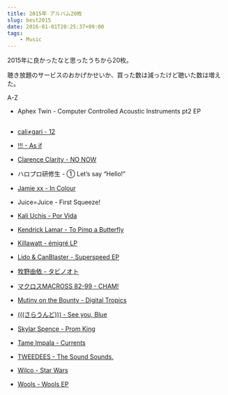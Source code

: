```yaml
---
title: 2015年 アルバム20枚
slug: best2015
date: 2016-01-01T20:25:37+09:00
tags:
    - Music
---
```

2015年に良かったなと思ったうちから20枚。

聴き放題のサービスのおかげかせいか、買った数は減ったけど聴いた数は増えた。
<!--more-->

A-Z

* Aphex Twin - Computer Controlled Acoustic Instruments pt2 EP <a href="https://geo.itunes.apple.com/jp/album/computer-controlled-acoustic/id956454376?at=11lPBG&app=itunes" style="display:inline-block;overflow:hidden;background:url(http://linkmaker.itunes.apple.com/images/badges/en-us/badge_itunes-sm.svg) no-repeat;width:80px;height:15px;"></a>

* [cali≠gari - 12](https://www.youtube.com/watch?v=kFofE5Cbnls) <a href="https://geo.itunes.apple.com/jp/album/12-tong-chang-pan/id972592953?at=11lPBG&app=itunes" style="display:inline-block;overflow:hidden;background:url(http://linkmaker.itunes.apple.com/images/badges/en-us/badge_itunes-sm.svg) no-repeat;width:80px;height:15px;"></a>

* [!!! - As if](https://soundcloud.com/chk-chk-chk/ooo) <a href="https://geo.itunes.apple.com/jp/album/as-if/id1028738404?at=11lPBG&app=itunes" style="display:inline-block;overflow:hidden;background:url(http://linkmaker.itunes.apple.com/images/badges/en-us/badge_itunes-sm.svg) no-repeat;width:80px;height:15px;"></a>

* [Clarence Clarity - NO NOW](https://www.youtube.com/watch?v=FMl8eZoudJE) <a href="https://geo.itunes.apple.com/jp/album/no-now/id946631538?at=11lPBG&app=itunes" style="display:inline-block;overflow:hidden;background:url(http://linkmaker.itunes.apple.com/images/badges/en-us/badge_itunes-sm.svg) no-repeat;width:80px;height:15px;"></a>

* ハロプロ研修生 - ① Let’s say “Hello!”

* [Jamie xx - In Colour](https://www.youtube.com/watch?v=BjLBB-TMa84) <a href="https://geo.itunes.apple.com/jp/album/in-colour-bonus-track-version/id977925654?at=11lPBG&app=itunes" style="display:inline-block;overflow:hidden;background:url(http://linkmaker.itunes.apple.com/images/badges/en-us/badge_itunes-sm.svg) no-repeat;width:80px;height:15px;"></a>

* Juice=Juice - First Squeeze! <a href="https://geo.itunes.apple.com/jp/album/first-squeeze!/id1012873054?at=11lPBG&app=itunes" style="display:inline-block;overflow:hidden;background:url(http://linkmaker.itunes.apple.com/images/badges/en-us/badge_itunes-sm.svg) no-repeat;width:80px;height:15px;"></a>

* [Kali Uchis - Por Vida](https://soundcloud.com/kaliuchis/sets/por-vida-1)

* [Kendrick Lamar - To Pimp a Butterfly](https://www.youtube.com/watch?v=Z-48u_uWMHY) <a href="https://geo.itunes.apple.com/jp/album/to-pimp-a-butterfly/id974112072?at=11lPBG&app=itunes" style="display:inline-block;overflow:hidden;background:url(http://linkmaker.itunes.apple.com/images/badges/en-us/badge_itunes-sm.svg) no-repeat;width:80px;height:15px;"></a>

* [Killawatt - émigré LP](http://store.osirismusicuk.co.uk/album/killawatt-migr-lp)

* [Lido & CanBlaster - Superspeed EP](https://soundcloud.com/lidogotsongs/lido-canblaster-superspeed-1) <a href="https://geo.itunes.apple.com/jp/album/superspeed-ep/id977944787?at=11lPBG&app=itunes" style="display:inline-block;overflow:hidden;background:url(http://linkmaker.itunes.apple.com/images/badges/en-us/badge_itunes-sm.svg) no-repeat;width:80px;height:15px;"></a>

* [牧野由依 - タビノオト](https://www.youtube.com/watch?v=ew2-fHQ0QoU) <a href="https://geo.itunes.apple.com/jp/album/tabinooto/id1044131847?at=11lPBG&app=itunes" style="display:inline-block;overflow:hidden;background:url(http://linkmaker.itunes.apple.com/images/badges/en-us/badge_itunes-sm.svg) no-repeat;width:80px;height:15px;"></a>

* [マクロスMACROSS 82-99 - CHAM!](https://macross82-99.bandcamp.com/album/cham)

* [Mutiny on the Bounty - Digital Tropics](https://smallpond.bandcamp.com/album/mutiny-on-the-bounty-digital-tropics)

* [(((さらうんど))) - See you, Blue](https://www.youtube.com/watch?v=9W8mmhbXcII) <a href="https://geo.itunes.apple.com/jp/album/see-you-blue/id974468069?at=11lPBG&app=itunes" style="display:inline-block;overflow:hidden;background:url(http://linkmaker.itunes.apple.com/images/badges/en-us/badge_itunes-sm.svg) no-repeat;width:80px;height:15px;"></a>

* [Skylar Spence - Prom King](https://soundcloud.com/carparkrecords/skylar-spence-cant-you-see) <a href="https://geo.itunes.apple.com/jp/album/prom-king/id1006549036?at=11lPBG&app=itunes" style="display:inline-block;overflow:hidden;background:url(http://linkmaker.itunes.apple.com/images/badges/en-us/badge_itunes-sm.svg) no-repeat;width:80px;height:15px;"></a>

* [Tame Impala - Currents](https://www.youtube.com/watch?v=hefh9dFnChY) <a href="https://geo.itunes.apple.com/jp/album/currents/id990956601?at=11lPBG&app=itunes" style="display:inline-block;overflow:hidden;background:url(http://linkmaker.itunes.apple.com/images/badges/en-us/badge_itunes-sm.svg) no-repeat;width:80px;height:15px;"></a>

* [TWEEDEES - The Sound Sounds.](https://www.youtube.com/watch?v=AHyAGrKpzPQ) <a href="https://geo.itunes.apple.com/jp/album/the-sound-sounds./id972560956?at=11lPBG&app=itunes" style="display:inline-block;overflow:hidden;background:url(http://linkmaker.itunes.apple.com/images/badges/en-us/badge_itunes-sm.svg) no-repeat;width:80px;height:15px;"></a>

* [Wilco - Star Wars](https://www.youtube.com/watch?v=9n36fehFSiA)

* [Wools - Wools EP](https://www.youtube.com/watch?v=tqUs1yWNYW4) <a href="https://geo.itunes.apple.com/jp/album/wools-ep/id999801015?at=11lPBG&app=itunes" style="display:inline-block;overflow:hidden;background:url(http://linkmaker.itunes.apple.com/images/badges/en-us/badge_itunes-sm.svg) no-repeat;width:80px;height:15px;"></a>
